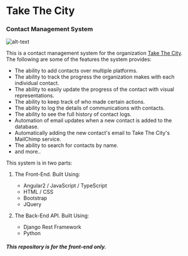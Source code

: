 # Take The City
### Contact Management System

![alt-text](https://i.imgur.com/HlLEMTS.png "Take The City")

This is a contact management system for the organization [Take The City](https://takethecity.com/). The following are some of the features the system provides:
* The ability to add contacts over multiple platforms.
* The ability to track the progress the organization makes with each individual contact.
* The ability to easily update the progress of the contact with visual representations.
* The ability to keep track of who made certain actions.
* The ability to log the details of communications with contacts.
* The ability to see the full history of contact logs.
* Automation of email updates when a new contact is added to the database.
* Automatically adding the new contact's email to Take The City's MailChimp service.
* The ability to search for contacts by name.
* and more..

This system is in two parts: 

1. The Front-End. Built Using:
    * Angular2 / JavaScript / TypeScript
    * HTML / CSS 
    * Bootstrap
    * JQuery

2. The Back-End API. Built Using:
    * Django Rest Framework
    * Python

##### This repository is for the front-end only.
